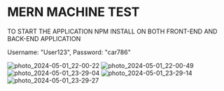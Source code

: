 # MERN MACHINE TEST

TO START THE APPLICATION 
NPM INSTALL ON BOTH FRONT-END AND BACK-END APPLICATION

Username: "User123",
Password: "car786"

![photo_2024-05-01_22-00-22](https://github.com/MohammedRayan04/EMS/assets/110118951/0158998d-2310-4877-9fcf-68c0edf10c99)
![photo_2024-05-01_22-00-49](https://github.com/MohammedRayan04/EMS/assets/110118951/0a736514-0c2c-43e6-bb26-c1e282f284a0)
![photo_2024-05-01_23-29-04](https://github.com/MohammedRayan04/EMS/assets/110118951/f359018b-3635-4b2c-84e7-2d9a10a09027)
![photo_2024-05-01_23-29-14](https://github.com/MohammedRayan04/EMS/assets/110118951/afd4138e-4a80-487e-88e5-89746fe8cac6)
![photo_2024-05-01_23-29-27](https://github.com/MohammedRayan04/EMS/assets/110118951/d8d55181-c48d-4086-9555-01728014720b)
